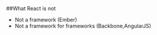 ##What React is not

* Not a framework (Ember)
* Not a framework for frameworks (Backbone,AngularJS)
